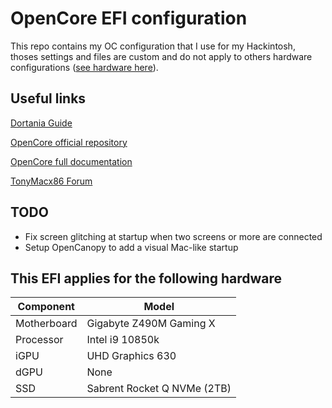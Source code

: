 # OpenCore EFI configuration

This repo contains my OC configuration that I use for my Hackintosh, thoses settings and files are custom and do not apply to others hardware configurations ([see hardware here](#this-efi-applies-for-the-following-hardware)).

## Useful links

[Dortania Guide](https://dortania.github.io/OpenCore-Install-Guide/)

[OpenCore official repository](https://github.com/acidanthera/OpenCorePkg)

[OpenCore full documentation](https://github.com/acidanthera/OpenCorePkg/blob/master/Docs/Configuration.pdf)

[TonyMacx86 Forum](https://www.tonymacx86.com/)


## TODO

* Fix screen glitching at startup when two screens or more are connected
* Setup OpenCanopy to add a visual Mac-like startup


## This EFI applies for the following hardware

| Component   | Model                       |
| ----------- | --------------------------- |
| Motherboard | Gigabyte Z490M Gaming X     |
| Processor   | Intel i9 10850k             |
| iGPU        | UHD Graphics 630            |
| dGPU        | None                        |
| SSD         | Sabrent Rocket Q NVMe (2TB) |
